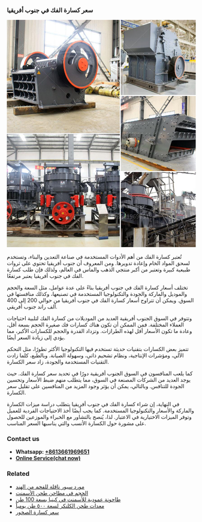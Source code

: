 <h3>سعر كسارة الفك في جنوب أفريقيا</h3><img src='1701851037.jpg' alt=''><p>تُعتبر كسارة الفك من أهم الأدوات المستخدمة في صناعة التعدين والبناء، وتستخدم لسحق المواد الخام وإعادة تدويرها. ومن المعروف أن جنوب أفريقيا تحتوي على ثروات طبيعية كبيرة وتعتبر من أكبر منتجي الذهب والماس في العالم، ولذلك فإن طلب كسارة الفك في جنوب أفريقيا يعتبر مرتفعًا.</p><p>تختلف أسعار كسارة الفك في جنوب أفريقيا بناءً على عدة عوامل، مثل السعة والحجم والموديل والماركة والجودة والتكنولوجيا المستخدمة في تصنيعها، وكذلك منافستها في السوق. ويمكن أن تتراوح أسعار كسارة الفك في جنوب أفريقيا من حوالي 200 إلى 400 ألف راند جنوب أفريقي.</p><p>وتتوفر في السوق الجنوب أفريقية العديد من الموديلات من كسارة الفك لتلبية احتياجات العملاء المختلفة. فمن الممكن أن تكون هناك كسارات فك صغيرة الحجم بسعة أقل، وعادة ما تكون الأسعار أقل لهذه الطرازات. وتزداد القدرة والحجم للكسارات الأكبر، مما يؤدي إلى زيادة السعر أيضًا.</p><p>تتميز بعض الكسارات بتقنيات حديثة تستخدم فيها التكنولوجيا الأكثر تطورًا، مثل التحكم الآلي، ومؤشرات الإنتاجية، ونظام تشحيم ذاتي، وسهولة الصيانة. وبالطبع، كلما زادت التقنيات المستخدمة والجودة، زاد سعر الكسارة.</p><p>كما يلعب المنافسون في السوق الجنوب أفريقية دورًا في تحديد سعر كسارة الفك. حيث يوجد العديد من الشركات المصنعة في السوق، مما يتطلب منهم ضبط الأسعار وتحسين الجودة للتنافس. وبالتالي، يمكن أن يؤثر وجود المزيد من المنافسين على تقليل سعر الكسارة.</p><p>في النهاية، إن شراء كسارة الفك في جنوب أفريقيا يتطلب دراسة ميزات الكسارة والماركة والأسعار والتكنولوجيا المستخدمة. كما يجب أيضًا أخذ الاحتياجات الفردية للعميل وتوفر الميزات الاختيارية في الاعتبار. لذا، يُنصح بالتشاور مع الخبراء والموزعين للحصول على مشورة حول الكسارة الأنسب والتي يناسبها السعر المناسب.</p><h3>Contact us</h3><ul><li><strong>Whatsapp:&nbsp;<a href="https://wa.me/8613661969651">+8613661969651</a></strong></li><li><a href="https://swt.shibang-china.com/?git&amp;zhl&amp;سعر كسارة الفك في جنوب أفريقيا"><strong>Online Service(chat now)</strong></a></li></ul><h3>Related</h3><ul><li><a href='مورد سيور ناقلة للفحم من الهند.md'>مورد سيور ناقلة للفحم من الهند</a></li><li><a href='الحجم في مطاحن طحن الأسمنت.md'>الحجم في مطاحن طحن الأسمنت</a></li><li><a href='طاحونة عمودية للأسمنت في كينيا بسعة 100 طن.md'>طاحونة عمودية للأسمنت في كينيا بسعة 100 طن</a></li><li><a href='معدات طحن الكلنكر لسعة ٥٠٠ طن يومياً.md'>معدات طحن الكلنكر لسعة ٥٠٠ طن يومياً</a></li><li><a href='سعر كسارة الصخور.md'>سعر كسارة الصخور</a></li></ul>